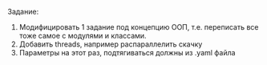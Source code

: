 Задание:

1. Модифицировать 1 задание под концепцию ООП, т.е. переписать все тоже самое с модулями и классами.
2. Добавить threads, например распараллелить скачку
3. Параметры на этот раз, подтягиваться должны из .yaml файла
